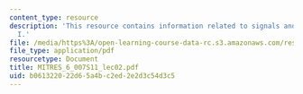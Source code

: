 ```yaml
---
content_type: resource
description: 'This resource contains information related to signals and systems: part
  I.'
file: /media/https%3A/open-learning-course-data-rc.s3.amazonaws.com/res-6-007-signals-and-systems-spring-2011/b061322022d65a4bc2ed2e2d3c54d3c5_MITRES_6_007S11_lec02.pdf
file_type: application/pdf
resourcetype: Document
title: MITRES_6_007S11_lec02.pdf
uid: b0613220-22d6-5a4b-c2ed-2e2d3c54d3c5
---
```

